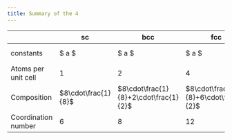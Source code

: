 ```yaml
---
title: Summary of the 4
---
```


|                     | sc                  | bcc                                   | fcc                                   | hcp                                      |
| ------------------- | ------------------- | ------------------------------------- | ------------------------------------- | ---------------------------------------- |
| constants           | $ a $               | $ a $                                 | $ a $                                 | $ a, c $ (where $ c > a $)               |
| Atoms per unit cell | 1                   | 2                                     | 4                                     | 6                                        |
| Composition         | $8\cdot\frac{1}{8}$ | $8\cdot\frac{1}{8}+2\cdot\frac{1}{2}$ | $8\cdot\frac{1}{8}+6\cdot\frac{1}{2}$ | $3+12\cdot\frac{1}{6}+2\cdot\frac{1}{2}$ |
| Coordination number | 6                   | 8                                     | 12                                    | 12                                       |
